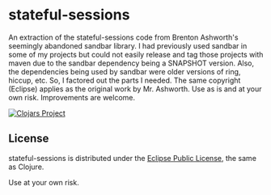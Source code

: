 # stateful-sessions

An extraction of the stateful-sessions code from Brenton Ashworth's seemingly abandoned sandbar library.  I had previously used sandbar in some of my projects but could not easily release and tag those projects with maven due to the sandbar dependency being a SNAPSHOT version.  Also, the dependencies being used by sandbar were older versions of ring, hiccup, etc.  So, I factored out the parts I needed.  The same copyright (Eclipse) applies as the original work by Mr. Ashworth.  Use as is and at your own risk.  Improvements are welcome.

[![Clojars Project](https://img.shields.io/clojars/v/org.pupcus/stateful-sessions.svg)](https://clojars.org/org.pupcus/stateful-sessions)

## License

stateful-sessions is distributed under the [Eclipse Public License](http://opensource.org/licenses/eclipse-1.0.php), the same as Clojure.

Use at your own risk.
